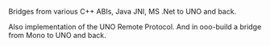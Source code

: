Bridges from various C++ ABIs, Java JNI, MS .Net to UNO and back.

Also implementation of the UNO Remote Protocol. And in ooo-build a bridge from Mono to UNO and back.

